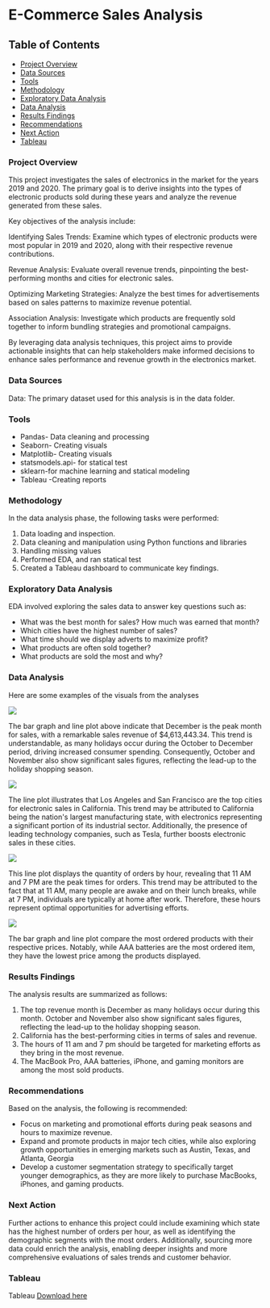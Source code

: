 # E-Commerce Sales Analysis

## Table of Contents 

- [Project Overview](#project-overview)
- [Data Sources ](#data-sources)
- [Tools](#tools)
- [Methodology](#methodology)
- [Exploratory Data Analysis](#exploratory-data-analysis)
- [Data Analysis](#data-analysis) 
- [Results Findings](#results-findings)
- [Recommendations](#recommendations)
- [Next Action](#next-action)
- [Tableau](#tableau)

### Project Overview 
This project investigates the sales of electronics in the market for the years 2019 and 2020. The primary goal is to derive insights into the types of electronic products sold during these years and analyze the revenue generated from these sales.

Key objectives of the analysis include:

Identifying Sales Trends: Examine which types of electronic products were most popular in 2019 and 2020, along with their respective revenue contributions.

Revenue Analysis: Evaluate overall revenue trends, pinpointing the best-performing months and cities for electronic sales.

Optimizing Marketing Strategies: Analyze the best times for advertisements based on sales patterns to maximize revenue potential.

Association Analysis: Investigate which products are frequently sold together to inform bundling strategies and promotional campaigns.

By leveraging data analysis techniques, this project aims to provide actionable insights that can help stakeholders make informed decisions to enhance sales performance and revenue growth in the electronics market.

### Data Sources 

Data: The primary dataset used for this analysis is in the data folder. 

### Tools 

- Pandas- Data cleaning and processing 
- Seaborn- Creating visuals
- Matplotlib- Creating visuals 
- statsmodels.api- for statical test
- sklearn-for machine learning and statical modeling
- Tableau -Creating reports

### Methodology 
  In the data analysis phase, the following tasks were performed:
  
  1. Data loading and inspection.
  2. Data cleaning and manipulation using Python functions and libraries
  3. Handling missing values
  4. Performed EDA, and ran statical test
  5. Created a Tableau dashboard to communicate key findings. 

### Exploratory Data Analysis

EDA involved exploring the sales data to answer key questions such as: 

- What was the best month for sales? How much was earned that month?
- Which cities have the highest number of sales?
- What time should we display adverts to maximize profit?
- What products are often sold together?
- What products are sold the most and why?



### Data Analysis 
Here are some examples of the visuals from the analyses 

![](image/Best_Month_for_Sales.jpg)

The bar graph and line plot above indicate that December is the peak month for sales, with a remarkable sales revenue of $4,613,443.34. This trend is understandable, as many holidays occur during the October to December period, driving increased consumer spending. Consequently, October and November also show significant sales figures, reflecting the lead-up to the holiday shopping season. 


![](image/2Best_city_for_Sales.jpg)

The line plot illustrates that Los Angeles and San Francisco are the top cities for electronic sales in California. This trend may be attributed to California being the nation's largest manufacturing state, with electronics representing a significant portion of its industrial sector. Additionally, the presence of leading technology companies, such as Tesla, further boosts electronic sales in these cities. 


![](image/order_by_hour.jpg)

This line plot displays the quantity of orders by hour, revealing that 11 AM and 7 PM are the peak times for orders. This trend may be attributed to the fact that at 11 AM, many people are awake and on their lunch breaks, while at 7 PM, individuals are typically at home after work. Therefore, these hours represent optimal opportunities for advertising efforts.



![](image/Product_ordered_price.jpg) 


The bar graph and line plot compare the most ordered products with their respective prices. Notably, while AAA batteries are the most ordered item, they have the lowest price among the products displayed.

### Results Findings
The analysis results are summarized as follows: 

1. The top revenue month is December as many holidays occur during this month. October and November also show significant sales figures, reflecting the lead-up to the holiday shopping season. 
2. California has the best-performing cities in terms of sales and revenue.
3. The hours of 11 am and 7 pm should be targeted for marketing efforts as they bring in the most revenue.
4. The MacBook Pro, AAA batteries, iPhone, and gaming monitors are among the most sold products.

### Recommendations 
Based on the analysis, the following is recommended: 
- Focus on marketing and promotional efforts during peak seasons and hours to maximize revenue.
- Expand and promote products in major tech cities, while also exploring growth opportunities in emerging markets such as Austin, Texas, and Atlanta, Georgia
- Develop a customer segmentation strategy to specifically target younger demographics, as they are more likely to purchase MacBooks, iPhones, and gaming products.
  
### Next Action
Further actions to enhance this project could include examining which state has the highest number of orders per hour, as well as identifying the demographic segments with the most orders. Additionally, sourcing more data could enrich the analysis, enabling deeper insights and more comprehensive evaluations of sales trends and customer behavior.


### Tableau 
Tableau [Download here](https://public.tableau.com/app/profile/thierno.barry8424/viz/ElectronicSales_16927830576570/Dashboard1)

